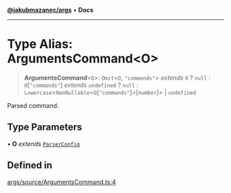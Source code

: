 [**@jakubmazanec/args**](../README.md) • **Docs**

---

# Type Alias: ArgumentsCommand\<O\>

> **ArgumentsCommand**\<`O`\>: `Omit`\<`O`, `"commands"`\> _extends_ `O` ? `null` :
> `O`\[`"commands"`\] _extends_ `undefined` ? `null` :
> `Lowercase`\<`NonNullable`\<`O`\[`"commands"`\]\>\[`number`\]\> \| `undefined`

Parsed command.

## Type Parameters

• **O** _extends_ [`ParserConfig`](ParserConfig.md)

## Defined in

[args/source/ArgumentsCommand.ts:4](https://github.com/jakubmazanec/tools/blob/3137813ef46c72d3c081751f960a2aa2c61ad567/packages/args/source/ArgumentsCommand.ts#L4)
